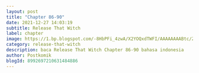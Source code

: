 ```yaml
---
layout: post 
title: "Chapter 86-90"
date: 2021-12-27 14:03:19
subtitle: Release That Witch
label: chapter
image: https://1.bp.blogspot.com/-8HbPFi_4zwA/X2YOQxdTWFI/AAAAAAAABtc/ZjC0JIX7L0U2HaOAmowwAI8VFU6UIeuVwCLcBGAsYHQ/s72-c/rtw-794747-eGILJ7Is.jpg
category: release-that-witch
description: baca Release That Witch Chapter 86-90 bahasa indonesia 
author: Postkomik
blogId: 8992697210631484886
---
```

